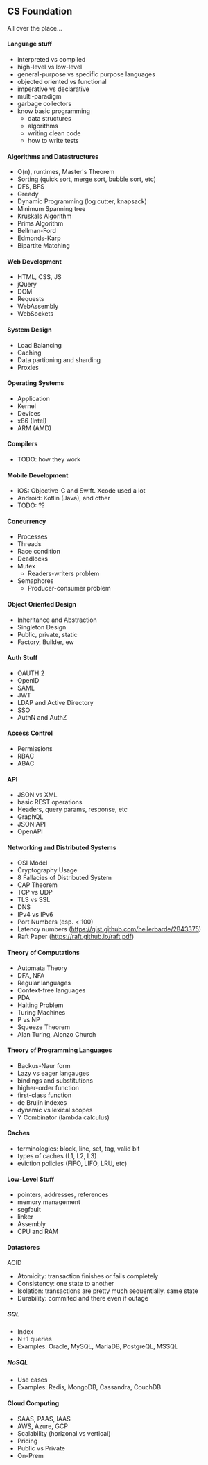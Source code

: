 ## CS Foundation

All over the place...

#### Language stuff
- interpreted vs compiled
- high-level vs low-level
- general-purpose vs specific purpose languages
- objected oriented vs functional
- imperative vs declarative
- multi-paradigm
- garbage collectors
- know basic programming
  - data structures
  - algorithms
  - writing clean code
  - how to write tests

#### Algorithms and Datastructures
- O(n), runtimes, Master's Theorem
- Sorting (quick sort, merge sort, bubble sort, etc)
- DFS, BFS
- Greedy
- Dynamic Programming (log cutter, knapsack)
- Minimum Spanning tree
- Kruskals Algorithm
- Prims Algorithm
- Bellman-Ford
- Edmonds-Karp
- Bipartite Matching

#### Web Development
- HTML, CSS, JS
- jQuery
- DOM
- Requests
- WebAssembly
- WebSockets

#### System Design
- Load Balancing
- Caching
- Data partioning and sharding
- Proxies

#### Operating Systems
- Application
- Kernel
- Devices
- x86 (Intel)
- ARM (AMD)

#### Compilers
- TODO: how they work

#### Mobile Development
- iOS: Objective-C and Swift. Xcode used a lot
- Android: Kotlin (Java), and other
- TODO: ??

#### Concurrency
- Processes
- Threads
- Race condition
- Deadlocks
- Mutex
  - Readers-writers problem
- Semaphores
  - Producer-consumer problem

#### Object Oriented Design
- Inheritance and Abstraction
- Singleton Design
- Public, private, static
- Factory, Builder, ew

#### Auth Stuff
- OAUTH 2
- OpenID
- SAML
- JWT
- LDAP and Active Directory
- SSO
- AuthN and AuthZ

#### Access Control
- Permissions
- RBAC
- ABAC

#### API
- JSON vs XML
- basic REST operations
- Headers, query params, response, etc
- GraphQL
- JSON:API
- OpenAPI

#### Networking and Distributed Systems
- OSI Model
- Cryptography Usage
- 8 Fallacies of Distributed System
- CAP Theorem
- TCP vs UDP
- TLS vs SSL
- DNS
- IPv4 vs IPv6
- Port Numbers (esp. < 100)
- Latency numbers (https://gist.github.com/hellerbarde/2843375)
- Raft Paper (https://raft.github.io/raft.pdf)

#### Theory of Computations
- Automata Theory
- DFA, NFA
- Regular languages
- Context-free languages
- PDA
- Halting Problem
- Turing Machines
- P vs NP
- Squeeze Theorem
- Alan Turing, Alonzo Church

#### Theory of Programming Languages
- Backus-Naur form
- Lazy vs eager langauges
- bindings and substitutions
- higher-order function
- first-class function
- de Brujin indexes
- dynamic vs lexical scopes
- Y Combinator (lambda calculus)

#### Caches
- terminologies: block, line, set, tag, valid bit
- types of caches (L1, L2, L3)
- eviction policies (FIFO, LIFO, LRU, etc)

#### Low-Level Stuff
- pointers, addresses, references
- memory management
- segfault
- linker
- Assembly
- CPU and RAM

#### Datastores
ACID
- Atomicity: transaction finishes or fails completely
- Consistency: one state to another
- Isolation: transactions are pretty much sequentially. same state
- Durability: commited and there even if outage

##### SQL
- Index
- N+1 queries
- Examples: Oracle, MySQL, MariaDB, PostgreQL, MSSQL

##### NoSQL
- Use cases
- Examples: Redis, MongoDB, Cassandra, CouchDB

#### Cloud Computing
- SAAS, PAAS, IAAS
- AWS, Azure, GCP
- Scalability (horizonal vs vertical)
- Pricing
- Public vs Private
- On-Prem
